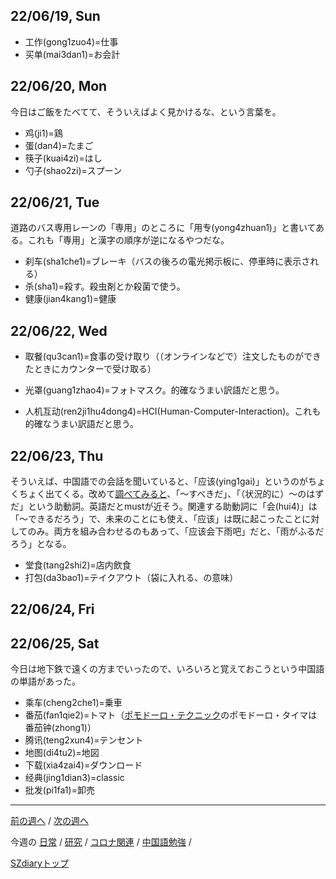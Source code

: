 ## 22/06/19, Sun

- 工作(gong1zuo4)=仕事
- 买单(mai3dan1)=お会計


## 22/06/20, Mon

今日はご飯をたべてて、そういえばよく見かけるな、という言葉を。

- 鸡(ji1)=鶏
- 蛋(dan4)=たまご
- 筷子(kuai4zi)=はし
- 勺子(shao2zi)=スプーン


## 22/06/21, Tue

道路のバス専用レーンの「専用」のところに「用专(yong4zhuan1)」と書いてある。これも「専用」と漢字の順序が逆になるやつだな。

- 刹车(sha1che1)=ブレーキ（バスの後ろの電光掲示板に、停車時に表示される）
- 杀(sha1)=殺す。殺虫剤とか殺菌で使う。
- 健康(jian4kang1)=健康


## 22/06/22, Wed

- 取餐(qu3can1)=食事の受け取り（（オンラインなどで）注文したものができたときにカウンターで受け取る）

- 光罩(guang1zhao4)=フォトマスク。的確なうまい訳語だと思う。
- 人机互动(ren2ji1hu4dong4)=HCI(Human-Computer-Interaction)。これも的確なうまい訳語だと思う。


## 22/06/23, Thu

そういえば、中国語での会話を聞いていると、「应该(ying1gai)」というのがちょくちょく出てくる。改めて[調べてみると](https://real-chinese.com/yinggai/)、「〜すべきだ」、「（状況的に）〜のはずだ」という助動詞。英語だとmustが近そう。関連する助動詞に「会(hui4)」は「〜できるだろう」で、未来のことにも使え、「应该」は既に起こったことに対してのみ。両方を組み合わせるのもあって、「应该会下雨吧」だと、「雨がふるだろう」となる。

- 堂食(tang2shi2)=店内飲食
- 打包(da3bao1)=テイクアウト（袋に入れる、の意味）


## 22/06/24, Fri


## 22/06/25, Sat

今日は地下鉄で遠くの方までいったので、いろいろと覚えておこうという中国語の単語があった。

- 乘车(cheng2che1)=乗車
- 番茄(fan1qie2)=トマト（[ポモドーロ・テクニック](https://next.rikunabi.com/journal/20161026_m1/)のポモドーロ・タイマは番茄钟(zhong1)）
- 腾讯(teng2xun4)=テンセント
- 地图(di4tu2)=地図
- 下载(xia4zai4)=ダウンロード
- 经典(jing1dian3)=classic
- 批发(pi1fa1)=卸売


***


[前の週へ](2206-2.md) /
[次の週へ](2206-4.md)

今週の
[日常](../diary/2206-3.md) /
[研究](../research/2206-3.md) /
[コロナ関連](../covid19/2206-3.md) / 
[中国語勉強](../chinese/2206-3.md) / 

[SZdiaryトップ](../../README.md)
